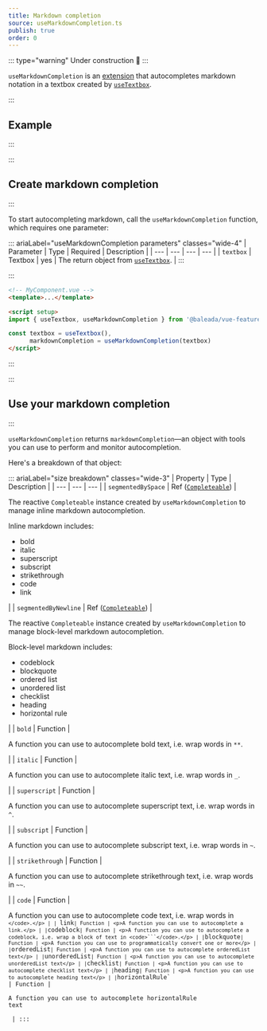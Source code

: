 ```yaml
---
title: Markdown completion
source: useMarkdownCompletion.ts
publish: true
order: 0
---
```


::: type="warning"
Under construction 🚧
:::

`useMarkdownCompletion` is an [extension](/docs/features/extensions-overview) that autocompletes markdown notation in a textbox created by [`useTextbox`](/docs/features/interfaces/textbox).


:::
## Example
:::

<LayoutExample component="ExampleUseMarkdownCompletion" />


:::
## Create markdown completion
:::

To start autocompleting markdown, call the `useMarkdownCompletion` function, which requires one parameter:

::: ariaLabel="useMarkdownCompletion parameters" classes="wide-4"
| Parameter | Type | Required | Description |
| --- | --- | --- | --- |
| `textbox` | Textbox | yes | The return object from [`useTextbox`](/docs/features/interfaces/textbox). |
:::

:::
```html
<!-- MyComponent.vue -->
<template>...</template>

<script setup>
import { useTextbox, useMarkdownCompletion } from '@baleada/vue-features'

const textbox = useTextbox(),
      markdownCompletion = useMarkdownCompletion(textbox)
</script>
```
:::


:::
## Use your markdown completion
:::

`useMarkdownCompletion` returns `markdownCompletion`—an object with tools you can use to perform and monitor autocompletion.

Here's a breakdown of that object:

::: ariaLabel="size breakdown" classes="wide-3"
| Property | Type | Description |
| --- | --- | --- |
| `segmentedBySpace` | Ref ([`Completeable`](/docs/logic/classes/Completeable)) | <p>The reactive `Completeable` instance created by `useMarkdownCompletion` to manage inline markdown autocompletion.</p><p>Inline markdown includes:</p><ul><li>bold</li><li>italic</li><li>superscript</li><li>subscript</li><li>strikethrough</li><li>code</li><li>link</li></ul> |
| `segmentedByNewline` | Ref ([`Completeable`](/docs/logic/classes/Completeable)) | <p>The reactive `Completeable` instance created by `useMarkdownCompletion` to manage block-level markdown autocompletion.</p><p>Block-level markdown includes:</p><ul><li>codeblock</li><li>blockquote</li><li>ordered list</li><li>unordered list</li><li>checklist</li><li>heading</li><li>horizontal rule</li></ul> |
| `bold` | Function | <p>A function you can use to autocomplete bold text, i.e. wrap words in `**`.</p> |
| `italic` | Function | <p>A function you can use to autocomplete italic text, i.e. wrap words in `_`.</p> |
| `superscript` | Function | <p>A function you can use to autocomplete superscript text, i.e. wrap words in `^`.</p> |
| `subscript` | Function | <p>A function you can use to autocomplete subscript text, i.e. wrap words in `~`.</p> |
| `strikethrough` | Function | <p>A function you can use to autocomplete strikethrough text, i.e. wrap words in `~~`.</p> |
| `code` | Function | <p>A function you can use to autocomplete code text, i.e. wrap words in <code>`</code>.</p> |
| `link` | Function | <p>A function you can use to autocomplete a link.</p> |
| `codeblock` | Function | <p>A function you can use to autocomplete a codeblock, i.e. wrap a block of text in <code>```</code>.</p> |
| `blockquote` | Function | <p>A function you can use to programmatically convert one or more</p> |
| `orderedList` | Function | <p>A function you can use to autocomplete orderedList text</p> |
| `unorderedList` | Function | <p>A function you can use to autocomplete unorderedList text</p> |
| `checklist` | Function | <p>A function you can use to autocomplete checklist text</p> |
| `heading` | Function | <p>A function you can use to autocomplete heading text</p> |
| `horizontalRule` | Function | <p>A function you can use to autocomplete horizontalRule text</p> |
:::
